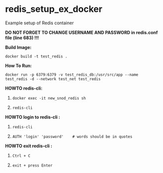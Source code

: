 # redis_setup_ex_docker
Example setup of Redis container

**DO NOT FORGET TO CHANGE USERNAME AND PASSWORD in redis.conf file
(line 683) !!!**

**Build Image:**

```docker build -t test_redis .```

**How To Run:**

```docker run -p 6379:6379 -v test_redis_db:/usr/src/app --name test_redis -d --network test_net test_redis```

**HOWTO redis-cli:**

1. ```docker exec -it new_snod_redis sh```

2. ```redis-cli```

**HOWTO login to redis-cli :**

1. ```redis-cli```

2. ```AUTH 'login' 'password'    # words should be in quotes```

**HOWTO exit redis-cli :**

1. ```Ctrl + C```

2. ```exit + press Enter```
